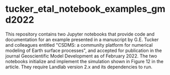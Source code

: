 # tucker_etal_notebook_examples_gmd2022

This repository contains two Jupyter notebooks that provide code and documentation for an example presented in a manuscript by G.E. Tucker and colleagues entitled "CSDMS: a community platform for numerical modeling of Earth surface processes", and accepted for publication in the journal Geoscientific Model Development as of February 2022. The two notebooks initialize and implement the simulation shown in Figure 12 in the article. They require Landlab version 2.x and its dependencies to run.

